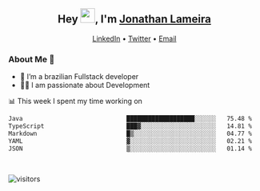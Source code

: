 <h2 align="center">Hey <img src="https://github.com/TheDudeThatCode/TheDudeThatCode/blob/master/Assets/Hi.gif" width="29">, I'm <a href="https://www.linkedin.com/in/jonathanlameira/">Jonathan Lameira</a></h2>
<p align="center">
  <a href="https://www.linkedin.com/in/jonathanlameira/">LinkedIn</a> •
  <a href="https://twitter.com/jlameira">Twitter</a> •
  <a href="mailto:jlameira@gmail.com">Email</a>
</p>

### About Me 🚀
- 🌱  I’m a brazilian Fullstack developer</br>
- 👨‍💻  I am passionate about Development</br>

<!-- ![Jonathan Lameira github stats](https://github-readme-stats.vercel.app/api?username=jlameirameli&show_icons=true&hide_border=true)&nbsp;&nbsp; -->

📊 This week I spent my time working on
<!--START_SECTION:waka-->

```txt
Java                             ███████████████████░░░░░░   75.48 %
TypeScript                       ███▓░░░░░░░░░░░░░░░░░░░░░   14.81 %
Markdown                         █▒░░░░░░░░░░░░░░░░░░░░░░░   04.77 %
YAML                             ▓░░░░░░░░░░░░░░░░░░░░░░░░   02.21 %
JSON                             ▒░░░░░░░░░░░░░░░░░░░░░░░░   01.14 %
```

<!--END_SECTION:waka-->

<br />

![visitors](https://visitor-badge.laobi.icu/badge?page_id=jlameira.jlameira)
